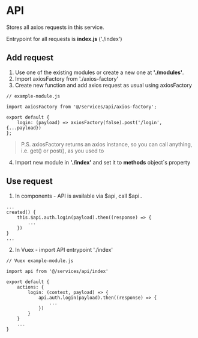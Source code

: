 # API

Stores all axios requests in this service.

Entrypoint for all requests is **index.js** ('./index')

## Add request

1. Use one of the existing modules or create a new one at **'./modules'**.
2. Import axiosFactory from './axios-factory'
3. Create new function and add axios request as usual using axiosFactory

```
// example-module.js 

import axiosFactory from '@/services/api/axios-factory';

export default { 
    login: (payload) => axiosFactory(false).post('/login', {...payload})
};
```

> P.S. axiosFactory returns an axios instance, so you can call anything, i.e. get() or post(), as you used
to

4. Import new module in **'./index'** and set it to **methods** object`s property

## Use request
1. In components - API is available via $api, call $api.<module-name>.<module-function>
```
...
created() {
    this.$api.auth.login(payload).then((response) => {
        ...
    })
}
...
```
2. In Vuex - import API entrypoint './index'
```
// Vuex example-module.js

import api from '@/services/api/index'

export default {
    actions: {
        login: (context, payload) => {
            api.auth.login(payload).then((response) => {
                ...
            })
        }
    }
    ...
}
```